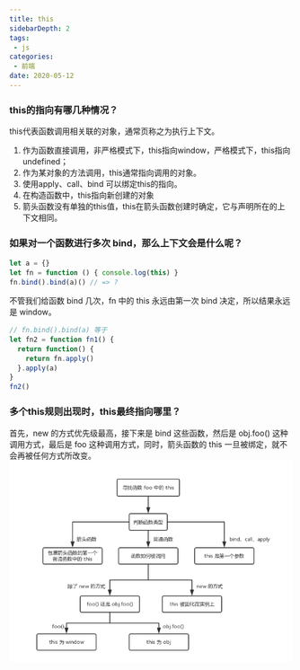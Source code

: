 ```yaml
---
title: this
sidebarDepth: 2
tags:
 - js
categories:
 - 前端
date: 2020-05-12
---
```



### this的指向有哪几种情况？
this代表函数调用相关联的对象，通常页称之为执行上下文。

1. 作为函数直接调用，非严格模式下，this指向window，严格模式下，this指向undefined；
2. 作为某对象的方法调用，this通常指向调用的对象。
3. 使用apply、call、bind 可以绑定this的指向。
4. 在构造函数中，this指向新创建的对象
5. 箭头函数没有单独的this值，this在箭头函数创建时确定，它与声明所在的上下文相同。



### 如果对一个函数进行多次 bind，那么上下文会是什么呢？

```js
let a = {}
let fn = function () { console.log(this) }
fn.bind().bind(a)() // => ?
```
不管我们给函数 bind 几次，fn 中的 this 永远由第一次 bind 决定，所以结果永远是 window。
```js
// fn.bind().bind(a) 等于
let fn2 = function fn1() {
  return function() {
    return fn.apply()
  }.apply(a)
}
fn2()
```



### 多个this规则出现时，this最终指向哪里？
首先，new 的方式优先级最高，接下来是 bind 这些函数，然后是 obj.foo() 这种调用方式，最后是 foo 这种调用方式，同时，箭头函数的 this 一旦被绑定，就不会再被任何方式所改变。
![this](/img/js/this.png)